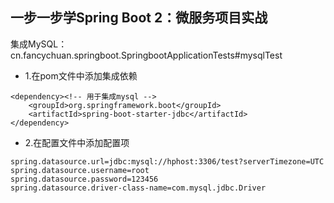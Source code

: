 ## 一步一步学Spring Boot 2：微服务项目实战

集成MySQL：cn.fancychuan.springboot.SpringbootApplicationTests#mysqlTest
- 1.在pom文件中添加集成依赖
```
<dependency><!-- 用于集成mysql -->
	<groupId>org.springframework.boot</groupId>
	<artifactId>spring-boot-starter-jdbc</artifactId>
</dependency>
```
- 2.在配置文件中添加配置项
```
spring.datasource.url=jdbc:mysql://hphost:3306/test?serverTimezone=UTC
spring.datasource.username=root
spring.datasource.password=123456
spring.datasource.driver-class-name=com.mysql.jdbc.Driver
```
